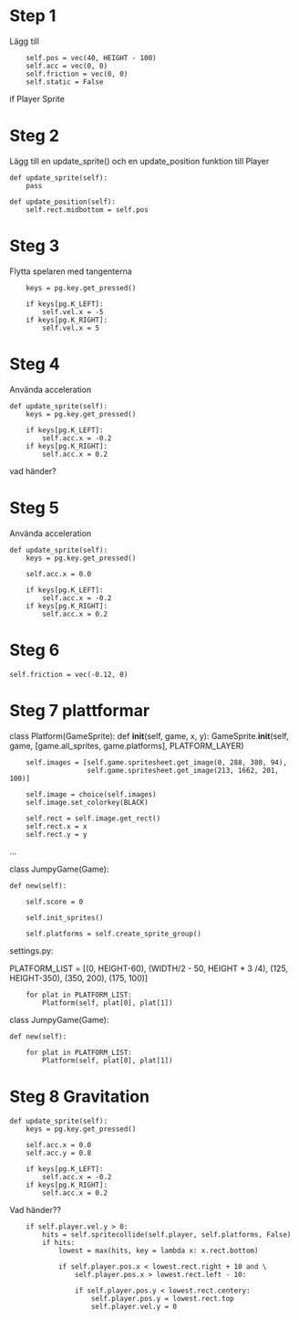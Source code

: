 # Step 1

Lägg till 

        self.pos = vec(40, HEIGHT - 100)
        self.acc = vec(0, 0)
        self.friction = vec(0, 0)
        self.static = False

if Player Sprite

# Steg 2

Lägg till en update_sprite() och en update_position funktion till Player

    def update_sprite(self):
        pass
    
    def update_position(self):
        self.rect.midbottom = self.pos

# Steg 3

Flytta spelaren med tangenterna

        keys = pg.key.get_pressed()
    
        if keys[pg.K_LEFT]:
            self.vel.x = -5
        if keys[pg.K_RIGHT]:
            self.vel.x = 5

# Steg 4

Använda acceleration

    def update_sprite(self):
        keys = pg.key.get_pressed()
    
        if keys[pg.K_LEFT]:
            self.acc.x = -0.2
        if keys[pg.K_RIGHT]:
            self.acc.x = 0.2

vad händer?

# Steg 5

Använda acceleration

    def update_sprite(self):
        keys = pg.key.get_pressed()
        
        self.acc.x = 0.0
    
        if keys[pg.K_LEFT]:
            self.acc.x = -0.2
        if keys[pg.K_RIGHT]:
            self.acc.x = 0.2
            
# Steg 6

    self.friction = vec(-0.12, 0)


# Steg 7 plattformar

class Platform(GameSprite):
    def __init__(self, game, x, y):
        GameSprite.__init__(self, game, [game.all_sprites, game.platforms], PLATFORM_LAYER)

        self.images = [self.game.spritesheet.get_image(0, 288, 380, 94),
                       self.game.spritesheet.get_image(213, 1662, 201, 100)]
        
        self.image = choice(self.images)
        self.image.set_colorkey(BLACK)

        self.rect = self.image.get_rect()
        self.rect.x = x
        self.rect.y = y

...

class JumpyGame(Game):

    def new(self):

        self.score = 0
        
        self.init_sprites()
        
        self.platforms = self.create_sprite_group()

settings.py:

PLATFORM_LIST = [(0, HEIGHT-60), 
                 (WIDTH/2 - 50, HEIGHT * 3 /4),
                 (125, HEIGHT-350),
                 (350, 200),
                 (175, 100)]

        for plat in PLATFORM_LIST:
            Platform(self, plat[0], plat[1])

class JumpyGame(Game):

    def new(self):

        for plat in PLATFORM_LIST:
            Platform(self, plat[0], plat[1])

# Steg 8 Gravitation

    def update_sprite(self):
        keys = pg.key.get_pressed()
        
        self.acc.x = 0.0
        self.acc.y = 0.8
    
        if keys[pg.K_LEFT]:
            self.acc.x = -0.2
        if keys[pg.K_RIGHT]:
            self.acc.x = 0.2

Vad händer??

        if self.player.vel.y > 0:
            hits = self.spritecollide(self.player, self.platforms, False)
            if hits:
                lowest = max(hits, key = lambda x: x.rect.bottom)

                if self.player.pos.x < lowest.rect.right + 10 and \
                    self.player.pos.x > lowest.rect.left - 10:

                    if self.player.pos.y < lowest.rect.centery:
                        self.player.pos.y = lowest.rect.top
                        self.player.vel.y = 0



